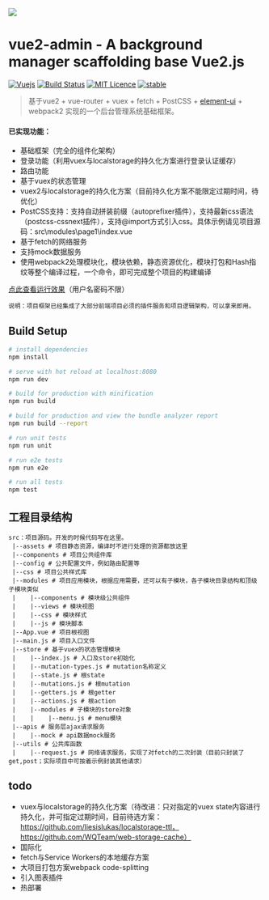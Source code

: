 ![](https://github.com/rootsli/vue2admin/blob/master/doc/img/logo.png)

vue2-admin - A background manager scaffolding base Vue2.js
========================================================

[![Vuejs](https://img.shields.io/badge/%20Powered%20by-Vuejs%202.1.x%20-brightgreen.svg)](https://github.com/vuejs/vue) [![Build Status](https://travis-ci.org/rootsli/vue2admin.svg?branch=master)](https://travis-ci.org/rootsli/vue2admin) [![MIT Licence](https://badges.frapsoft.com/os/mit/mit.svg?v=103)](https://opensource.org/licenses/mit-license.php) [![stable](http://badges.github.io/stability-badges/dist/stable.svg)](http://github.com/badges/stability-badges)

> 基于vue2 + vue-router + vuex + fetch + PostCSS + [element-ui](http://element.eleme.io/) + webpack2 实现的一个后台管理系统基础框架。

#### 已实现功能：
- 基础框架（完全的组件化架构）
- 登录功能（利用vuex与localstorage的持久化方案进行登录认证缓存）
- 路由功能
- 基于vuex的状态管理
- vuex2与localstorage的持久化方案（目前持久化方案不能限定过期时间，待优化）
- PostCSS支持：支持自动拼装前缀（autoprefixer插件），支持最新css语法（postcss-cssnext插件），支持@import方式引入css。具体示例请见项目源码：src\modules\page1\index.vue
- 基于fetch的网络服务
- 支持mock数据服务
- 使用webpack2处理模块化，模块依赖，静态资源优化，模块打包和Hash指纹等整个编译过程，一个命令，即可完成整个项目的构建编译


[点此查看运行效果](http://vue2admin.duapp.com)（用户名密码不限）

```
说明：项目框架已经集成了大部分前端项目必须的插件服务和项目逻辑架构，可以拿来即用。
```

## Build Setup

``` bash
# install dependencies
npm install

# serve with hot reload at localhost:8080
npm run dev

# build for production with minification
npm run build

# build for production and view the bundle analyzer report
npm run build --report

# run unit tests
npm run unit

# run e2e tests
npm run e2e

# run all tests
npm test
```


## 工程目录结构
```
src：项目源码。开发的时候代码写在这里。
 |--assets # 项目静态资源，编译时不进行处理的资源都放这里
 |--components # 项目公共组件库
 |--config # 公共配置文件，例如路由配置等
 |--css # 项目公共样式库
 |--modules # 项目应用模块，根据应用需要，还可以有子模块，各子模块目录结构和顶级子模块类似
 |    |--components # 模块级公共组件
 |    |--views # 模块视图
 |    |--css # 模块样式
 |    |--js # 模块脚本
 |--App.vue # 项目根视图
 |--main.js # 项目入口文件
 |--store # 基于vuex的状态管理模块
 |    |--index.js # 入口及store初始化
 |    |--mutation-types.js # mutation名称定义
 |    |--state.js # 根state
 |    |--mutations.js # 根mutation
 |    |--getters.js # 根getter
 |    |--actions.js # 根action
 |    |--modules # 子模块的store对象
 |    |    |--menu.js # menu模块
 |--apis # 服务层ajax请求服务
 |    |--mock # api数据mock服务
 |--utils # 公共库函数
 |    |--request.js # 网络请求服务，实现了对fetch的二次封装（目前只封装了get,post；实际项目中可按着示例封装其他请求）

 ```
 
 ## todo
 
 - vuex与localstorage的持久化方案（待改进：只对指定的vuex state内容进行持久化，并可指定过期时间，目前待选方案：https://github.com/liesislukas/localstorage-ttl，https://github.com/WQTeam/web-storage-cache）
 - 国际化
 - fetch与Service Workers的本地缓存方案
 - 大项目打包方案webpack code-splitting
 - 引入图表插件
 - 热部署
 

